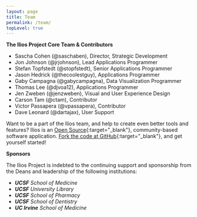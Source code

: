 ```yaml
---
layout: page
title: Team
permalink: /team/
topLevel: true
---
```

 **The Ilios Project Core Team & Contributors**

- Sascha Cohen (@saschaben), Director, Strategic Development
- Jon Johnson (@jrjohnson), Lead Applications Programmer
- Stefan Topfstedt (@stopfstedt), Senior Applications Programmer
- Jason Hedrick (@thecoolestguy), Applications Programmer
- Gaby Campagna (@gabycampagna), Data Visualization Programmer
- Thomas Lee (@djvoa12), Applications Programmer
- Jen Zweben (@jenzweben), Visual and User Experience Design
- Carson Tam (@ctam), Contributor
- Victor Passapera (@vpassapera), Contributor
- Dave Leonard (@dartajax), User Support


Want to be a part of the Ilios team, and help to create even better tools and features? Ilios is an [Open Source](http://opensource.org/){:target="_blank"}, community-based software application. [Fork the code at GitHub](https://github.com/ilios){:target="_blank"}, and get yourself started!

**Sponsors**

The Ilios Project is indebted to the continuing support and sponsorship from the Deans and leadership of the following institutions:

- **_UCSF_** _School of Medicine_
- **_UCSF_** _University Library_
- **_UCSF_** _School of Pharmacy_
- **_UCSF_** _School of Dentistry_
- **_UC Irvine_** _School of Medicine_

